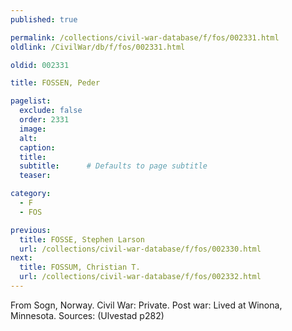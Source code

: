 ```yaml
---
published: true

permalink: /collections/civil-war-database/f/fos/002331.html
oldlink: /CivilWar/db/f/fos/002331.html

oldid: 002331

title: FOSSEN, Peder

pagelist:
  exclude: false
  order: 2331
  image: 
  alt:
  caption:
  title:
  subtitle:      # Defaults to page subtitle
  teaser:

category: 
  - F 
  - FOS

previous:
  title: FOSSE, Stephen Larson
  url: /collections/civil-war-database/f/fos/002330.html  
next:
  title: FOSSUM, Christian T.
  url: /collections/civil-war-database/f/fos/002332.html   
---
```

From Sogn, Norway. Civil War: Private. Post war: Lived at Winona, Minnesota. Sources: (Ulvestad p282)